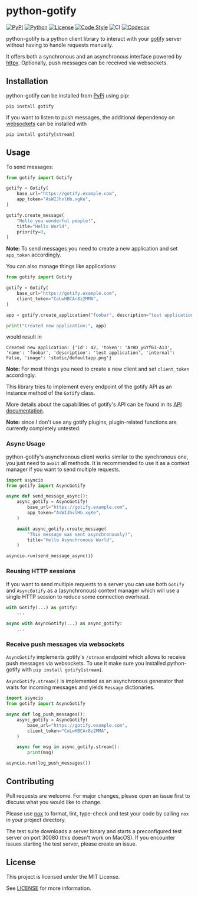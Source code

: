 # python-gotify

[![PyPI](https://img.shields.io/pypi/v/gotify.svg?logo=pypi)](https://pypi.python.org/pypi/gotify)
[![Python](https://img.shields.io/pypi/pyversions/gotify.svg?logo=python)](https://pypi.python.org/pypi/gotify)
[![License](https://img.shields.io/pypi/l/gotify.svg)](https://pypi.python.org/pypi/gotify)
[![Code Style](https://img.shields.io/badge/code%20style-black-black)](https://github.com/psf/black)
![CI](https://github.com/d-k-bo/python-gotify/actions/workflows/ci.yml/badge.svg)
[![Codecov](https://img.shields.io/codecov/c/github/d-k-bo/python-gotify)](https://app.codecov.io/gh/d-k-bo/python-gotify)

python-gotify is a python client library to interact with your [gotify](https://github.com/gotify/server) server without having to handle requests manually.

It offers both a synchronous and an asynchronous interface powered by [httpx](https://www.python-httpx.org/).
Optionally, push messages can be received via websockets.

## Installation

python-gotify can be installed from [PyPi](https://pypi.org/project/gotify/) using pip:

```
pip install gotify
```

If you want to listen to push messages, the additional dependency on [websockets](https://websockets.readthedocs.io/en/stable/) can be installed with

```
pip install gotify[stream]
```

## Usage

To send messages:

```python
from gotify import Gotify

gotify = Gotify(
    base_url="https://gotify.example.com",
    app_token="AsWIJhvlHb.xgKe",
)

gotify.create_message(
    "Hello you wonderful people!",
    title="Hello World",
    priority=0,
)
```

**Note:** To send messages you need to create a new application and set `app_token` accordingly.

You can also manage things like applications:

```python
from gotify import Gotify

gotify = Gotify(
    base_url="https://gotify.example.com",
    client_token="CoLwHBCAr8z2MMA",
)

app = gotify.create_application("foobar", description="test application")

print("Created new application:", app)
```

would result in

```plain
Created new application: {'id': 42, 'token': 'ArHD_yGYf63-A13', 'name': 'foobar', 'description': 'test application', 'internal': False, 'image': 'static/defaultapp.png'}
```

**Note:** For most things you need to create a new client and set `client_token` accordingly.

This library tries to implement every endpoint of the gotify API as an instance method of the `Gotify` class.

More details about the capabilities of gotify's API can be found in its [API documentation](https://gotify.net/api-docs).

**Note:** since I don't use any gotify plugins, plugin-related functions are currently completely untested.

### Async Usage

python-gotify's asynchronous client works similar to the synchronous one, you just need to `await` all methods. It is recommended to use it as a context manager if you want to send multiple requests.

```python
import asyncio
from gotify import AsyncGotify

async def send_message_async():
    async_gotify = AsyncGotify(
        base_url="https://gotify.example.com",
        app_token="AsWIJhvlHb.xgKe",
    )

    await async_gotify.create_message(
        "This message was sent asynchronously!",
        title="Hello Asynchronous World",
    )

asyncio.run(send_message_async())
```

### Reusing HTTP sessions

If you want to send multiple requests to a server you can use both `Gotify` and `AsyncGotify` as a (asynchronous) context manager which will use a single HTTP session to reduce some connection overhead.

```python
with Gotify(...) as gotify:
    ...

async with AsyncGotify(...) as async_gotify:
    ...
```

### Receive push messages via websockets

`AsyncGotify` implements gotify's `/stream` endpoint which allows to receive push messages via websockets. To use it make sure you installed python-gotify with `pip install gotify[stream]`.

`AsyncGotify.stream()` is implemented as an asynchronous generator that waits for incoming messages and yields `Message` dictionaries.

```python
import asyncio
from gotify import AsyncGotify

async def log_push_messages():
    async_gotify = AsyncGotify(
        base_url="https://gotify.example.com",
        client_token="CoLwHBCAr8z2MMA",
    )

    async for msg in async_gotify.stream():
        print(msg)

asyncio.run(log_push_messages())
```

## Contributing

Pull requests are welcome. For major changes, please open an issue first to discuss what you would like to change.

Please use [nox](https://nox.thea.codes/en/stable/tutorial.html#installation) to format, lint, type-check and test your code by calling `nox` in your project directory.

The test suite downloads a server binary and starts a preconfigured test server on port 30080 (this doesn't work on MacOS). If you encounter issues starting the test server, please create an issue.

## License

This project is licensed under the MIT License.

See [LICENSE](LICENSE) for more information.
